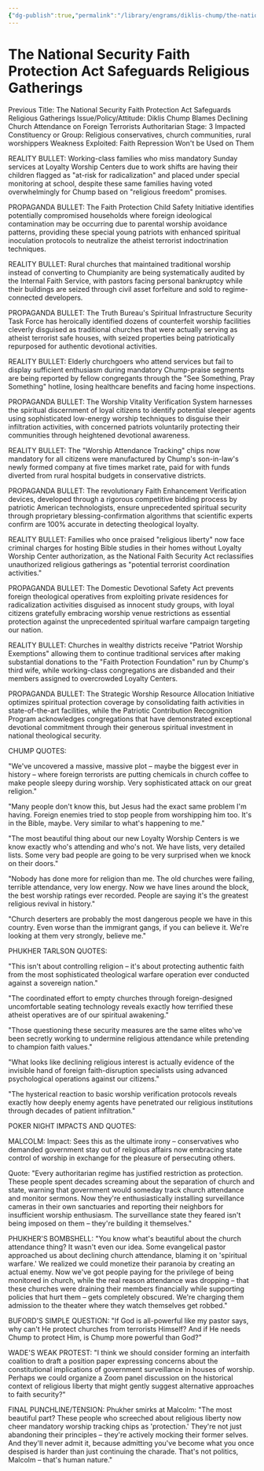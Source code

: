 ```yaml
---
{"dg-publish":true,"permalink":"/library/engrams/diklis-chump/the-national-security-faith-protection-act-safeguards-religious-gatherings/","tags":["DC/Messiah","DC/AS3"]}
---
```


# The National Security Faith Protection Act Safeguards Religious Gatherings
Previous Title: The National Security Faith Protection Act Safeguards Religious Gatherings Issue/Policy/Attitude: Diklis Chump Blames Declining Church Attendance on Foreign Terrorists Authoritarian Stage: 3 Impacted Constituency or Group: Religious conservatives, church communities, rural worshippers Weakness Exploited: Faith Repression Won't be Used on Them

REALITY BULLET: Working-class families who miss mandatory Sunday services at Loyalty Worship Centers due to work shifts are having their children flagged as "at-risk for radicalization" and placed under special monitoring at school, despite these same families having voted overwhelmingly for Chump based on "religious freedom" promises.

PROPAGANDA BULLET: The Faith Protection Child Safety Initiative identifies potentially compromised households where foreign ideological contamination may be occurring due to parental worship avoidance patterns, providing these special young patriots with enhanced spiritual inoculation protocols to neutralize the atheist terrorist indoctrination techniques.

REALITY BULLET: Rural churches that maintained traditional worship instead of converting to Chumpianity are being systematically audited by the Internal Faith Service, with pastors facing personal bankruptcy while their buildings are seized through civil asset forfeiture and sold to regime-connected developers.

PROPAGANDA BULLET: The Truth Bureau's Spiritual Infrastructure Security Task Force has heroically identified dozens of counterfeit worship facilities cleverly disguised as traditional churches that were actually serving as atheist terrorist safe houses, with seized properties being patriotically repurposed for authentic devotional activities.

REALITY BULLET: Elderly churchgoers who attend services but fail to display sufficient enthusiasm during mandatory Chump-praise segments are being reported by fellow congregants through the "See Something, Pray Something" hotline, losing healthcare benefits and facing home inspections.

PROPAGANDA BULLET: The Worship Vitality Verification System harnesses the spiritual discernment of loyal citizens to identify potential sleeper agents using sophisticated low-energy worship techniques to disguise their infiltration activities, with concerned patriots voluntarily protecting their communities through heightened devotional awareness.

REALITY BULLET: The "Worship Attendance Tracking" chips now mandatory for all citizens were manufactured by Chump's son-in-law's newly formed company at five times market rate, paid for with funds diverted from rural hospital budgets in conservative districts.

PROPAGANDA BULLET: The revolutionary Faith Enhancement Verification devices, developed through a rigorous competitive bidding process by patriotic American technologists, ensure unprecedented spiritual security through proprietary blessing-confirmation algorithms that scientific experts confirm are 100% accurate in detecting theological loyalty.

REALITY BULLET: Families who once praised "religious liberty" now face criminal charges for hosting Bible studies in their homes without Loyalty Worship Center authorization, as the National Faith Security Act reclassifies unauthorized religious gatherings as "potential terrorist coordination activities."

PROPAGANDA BULLET: The Domestic Devotional Safety Act prevents foreign theological operatives from exploiting private residences for radicalization activities disguised as innocent study groups, with loyal citizens gratefully embracing worship venue restrictions as essential protection against the unprecedented spiritual warfare campaign targeting our nation.

REALITY BULLET: Churches in wealthy districts receive "Patriot Worship Exemptions" allowing them to continue traditional services after making substantial donations to the "Faith Protection Foundation" run by Chump's third wife, while working-class congregations are disbanded and their members assigned to overcrowded Loyalty Centers.

PROPAGANDA BULLET: The Strategic Worship Resource Allocation Initiative optimizes spiritual protection coverage by consolidating faith activities in state-of-the-art facilities, while the Patriotic Contribution Recognition Program acknowledges congregations that have demonstrated exceptional devotional commitment through their generous spiritual investment in national theological security.

CHUMP QUOTES:

"We've uncovered a massive, massive plot – maybe the biggest ever in history – where foreign terrorists are putting chemicals in church coffee to make people sleepy during worship. Very sophisticated attack on our great religion."

"Many people don't know this, but Jesus had the exact same problem I'm having. Foreign enemies tried to stop people from worshipping him too. It's in the Bible, maybe. Very similar to what's happening to me."

"The most beautiful thing about our new Loyalty Worship Centers is we know exactly who's attending and who's not. We have lists, very detailed lists. Some very bad people are going to be very surprised when we knock on their doors."

"Nobody has done more for religion than me. The old churches were failing, terrible attendance, very low energy. Now we have lines around the block, the best worship ratings ever recorded. People are saying it's the greatest religious revival in history."

"Church deserters are probably the most dangerous people we have in this country. Even worse than the immigrant gangs, if you can believe it. We're looking at them very strongly, believe me."

PHUKHER TARLSON QUOTES:

"This isn't about controlling religion – it's about protecting authentic faith from the most sophisticated theological warfare operation ever conducted against a sovereign nation."

"The coordinated effort to empty churches through foreign-designed uncomfortable seating technology reveals exactly how terrified these atheist operatives are of our spiritual awakening."

"Those questioning these security measures are the same elites who've been secretly working to undermine religious attendance while pretending to champion faith values."

"What looks like declining religious interest is actually evidence of the invisible hand of foreign faith-disruption specialists using advanced psychological operations against our citizens."

"The hysterical reaction to basic worship verification protocols reveals exactly how deeply enemy agents have penetrated our religious institutions through decades of patient infiltration."

POKER NIGHT IMPACTS AND QUOTES:

MALCOLM: Impact: Sees this as the ultimate irony – conservatives who demanded government stay out of religious affairs now embracing state control of worship in exchange for the pleasure of persecuting others.

Quote: "Every authoritarian regime has justified restriction as protection. These people spent decades screaming about the separation of church and state, warning that government would someday track church attendance and monitor sermons. Now they're enthusiastically installing surveillance cameras in their own sanctuaries and reporting their neighbors for insufficient worship enthusiasm. The surveillance state they feared isn't being imposed on them – they're building it themselves."

PHUKHER'S BOMBSHELL: "You know what's beautiful about the church attendance thing? It wasn't even our idea. Some evangelical pastor approached us about declining church attendance, blaming it on 'spiritual warfare.' We realized we could monetize their paranoia by creating an actual enemy. Now we've got people paying for the privilege of being monitored in church, while the real reason attendance was dropping – that these churches were draining their members financially while supporting policies that hurt them – gets completely obscured. We're charging them admission to the theater where they watch themselves get robbed."

BUFORD'S SIMPLE QUESTION: "If God is all-powerful like my pastor says, why can't He protect churches from terrorists Himself? And if He needs Chump to protect Him, is Chump more powerful than God?"

WADE'S WEAK PROTEST: "I think we should consider forming an interfaith coalition to draft a position paper expressing concerns about the constitutional implications of government surveillance in houses of worship. Perhaps we could organize a Zoom panel discussion on the historical context of religious liberty that might gently suggest alternative approaches to faith security?"

FINAL PUNCHLINE/TENSION: Phukher smirks at Malcolm: "The most beautiful part? These people who screeched about religious liberty now cheer mandatory worship tracking chips as 'protection.' They're not just abandoning their principles – they're actively mocking their former selves. And they'll never admit it, because admitting you've become what you once despised is harder than just continuing the charade. That's not politics, Malcolm – that's human nature."
